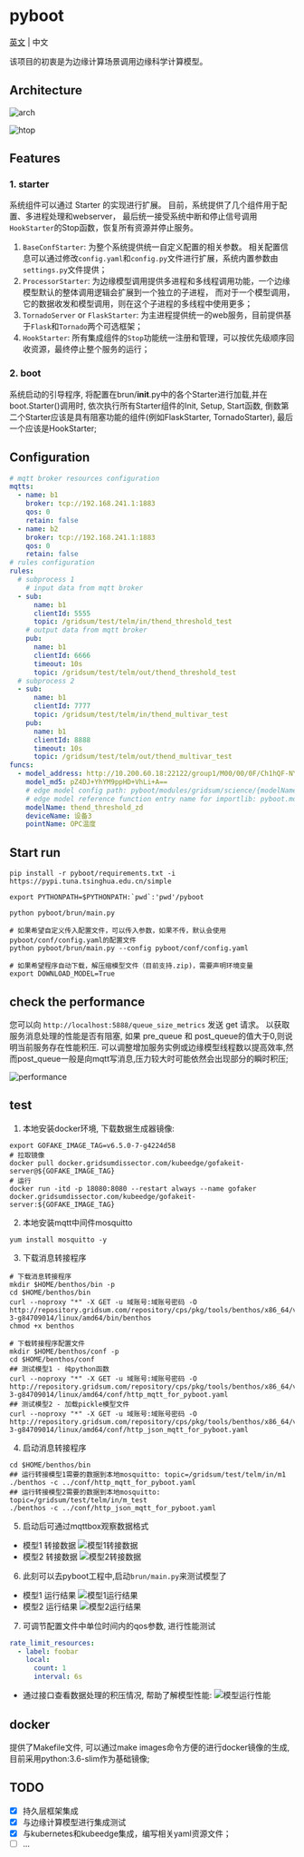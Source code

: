 # pyboot

[英文](README.md) | 中文

该项目的初衷是为边缘计算场景调用边缘科学计算模型。

## Architecture

![arch](images/edge-model-arch.png)

![htop](images/pyboot-tensorflow.png)

## Features
### 1. starter
系统组件可以通过 Starter 的实现进行扩展。
目前，系统提供了几个组件用于配置、多进程处理和webserver，
最后统一接受系统中断和停止信号调用`HookStarter`的Stop函数，恢复所有资源并停止服务。

1. `BaseConfStarter`:
   为整个系统提供统一自定义配置的相关参数。 
   相关配置信息可以通过修改`config.yaml`和`config.py`文件进行扩展，系统内置参数由`settings.py`文件提供；
2. `ProcessorStarter`:
   为边缘模型调用提供多进程和多线程调用功能，一个边缘模型默认的整体调用逻辑会扩展到一个独立的子进程，
   而对于一个模型调用，它的数据收发和模型调用，则在这个子进程的多线程中使用更多；
3. `TornadoServer` or `FlaskStarter`:
   为主进程提供统一的web服务，目前提供基于`Flask`和`Tornado`两个可选框架；
4. `HookStarter`:
   所有集成组件的`Stop`功能统一注册和管理，可以按优先级顺序回收资源，最终停止整个服务的运行；
### 2. boot
系统启动的引导程序, 将配置在brun/__init__.py中的各个Starter进行加载,并在boot.Starter()调用时,
依次执行所有Starter组件的Init, Setup, Start函数, 倒数第二个Starter应该是具有阻塞功能的组件(例如FlaskStarter, TornadoStarter), 
最后一个应该是HookStarter;

## Configuration
```yaml
# mqtt broker resources configuration
mqtts:
  - name: b1
    broker: tcp://192.168.241.1:1883
    qos: 0
    retain: false
  - name: b2
    broker: tcp://192.168.241.1:1883
    qos: 0
    retain: false
# rules configuration
rules:
  # subprocess 1
    # input data from mqtt broker
  - sub:
      name: b1
      clientId: 5555
      topic: /gridsum/test/telm/in/thend_threshold_test
    # output data from mqtt broker
    pub:
      name: b1
      clientId: 6666
      timeout: 10s
      topic: /gridsum/test/telm/out/thend_threshold_test
  # subprocess 2
  - sub:
      name: b1
      clientId: 7777
      topic: /gridsum/test/telm/in/thend_multivar_test
    pub:
      name: b1
      clientId: 8888
      timeout: 10s
      topic: /gridsum/test/telm/out/thend_multivar_test
funcs:
  - model_address: http://10.200.60.18:22122/group1/M00/00/0F/Ch1hQF-NYuyAHmhzAAHaYnbCrrs964.zip
    model_md5: pZ4DJ+YhYM9ppHD+VhLi+A==
    # edge model config path: pyboot/modules/gridsum/science/{modelName}
    # edge model reference function entry name for importlib: pyboot.modules.gridsum.science.{modelName}.index.index(event, context)
    modelName: thend_threshold_zd
    deviceName: 设备3
    pointName: OPC温度

```

## Start run
```shell
pip install -r pyboot/requirements.txt -i https://pypi.tuna.tsinghua.edu.cn/simple

export PYTHONPATH=$PYTHONPATH:`pwd`:'pwd'/pyboot

python pyboot/brun/main.py

# 如果希望自定义传入配置文件，可以传入参数，如果不传，默认会使用pyboot/conf/config.yaml的配置文件
python pyboot/brun/main.py --config pyboot/conf/config.yaml

# 如果希望程序自动下载，解压缩模型文件（目前支持.zip)，需要声明环境变量
export DOWNLOAD_MODEL=True

```

## check the performance
您可以向 `http://localhost:5888/queue_size_metrics` 发送 get 请求。
以获取服务消息处理的性能是否有阻塞, 如果 pre_queue 和 post_queue的值大于0,则说明当前服务存在性能积压.
可以调整增加服务实例或边缘模型线程数以提高效率,然而post_queue一般是向mqtt写消息,压力较大时可能依然会出现部分的瞬时积压;

![performance](images/performance-check-block.png)

## test
1. 本地安装docker环境, 下载数据生成器镜像:
```shell
export GOFAKE_IMAGE_TAG=v6.5.0-7-g4224d58
# 拉取镜像
docker pull docker.gridsumdissector.com/kubeedge/gofakeit-server@${GOFAKE_IMAGE_TAG}
# 运行
docker run -itd -p 18080:8080 --restart always --name gofaker docker.gridsumdissector.com/kubeedge/gofakeit-server:${GOFAKE_IMAGE_TAG}

```

2. 本地安装mqtt中间件mosquitto
```shell
yum install mosquitto -y
```

3. 下载消息转接程序
```shell
# 下载消息转接程序
mkdir $HOME/benthos/bin -p
cd $HOME/benthos/bin
curl --noproxy "*" -X GET -u 域账号:域账号密码 -O http://repository.gridsum.com/repository/cps/pkg/tools/benthos/x86_64/v3.49.0-3-g84709014/linux/amd64/bin/benthos
chmod +x benthos

# 下载转接程序配置文件
mkdir $HOME/benthos/conf -p
cd $HOME/benthos/conf
## 测试模型1 - 纯python函数
curl --noproxy "*" -X GET -u 域账号:域账号密码 -O http://repository.gridsum.com/repository/cps/pkg/tools/benthos/x86_64/v3.49.0-3-g84709014/linux/amd64/conf/http_mqtt_for_pyboot.yaml
## 测试模型2 - 加载pickle模型文件
curl --noproxy "*" -X GET -u 域账号:域账号密码 -O http://repository.gridsum.com/repository/cps/pkg/tools/benthos/x86_64/v3.49.0-3-g84709014/linux/amd64/conf/http_json_mqtt_for_pyboot.yaml

```
4. 启动消息转接程序
```shell
cd $HOME/benthos/bin
## 运行转接模型1需要的数据到本地mosquitto: topic=/gridsum/test/telm/in/m1
./benthos -c ../conf/http_mqtt_for_pyboot.yaml
## 运行转接模型2需要的数据到本地mosquitto: topic=/gridsum/test/telm/in/m_test
./benthos -c ../conf/http_json_mqtt_for_pyboot.yaml
```
5. 启动后可通过mqttbox观察数据格式
- 模型1 转接数据
![模型1转接数据](images/1.http_mqtt_for_pyboot.png)
- 模型2 转接数据
![模型2转接数据](images/2.http_json_mqtt_for_pyboot.png)

6. 此刻可以去pyboot工程中,启动`brun/main.py`来测试模型了
- 模型1 运行结果
![模型1运行结果](images/out/m1_out.png)
- 模型2 运行结果
![模型2运行结果](images/out/m2_out.png)

7. 可调节配置文件中单位时间内的qos参数, 进行性能测试
```yaml
rate_limit_resources:
  - label: foobar
    local:
      count: 1
      interval: 6s
```
- 通过接口查看数据处理的积压情况, 帮助了解模型性能:
![模型运行性能](images/out/queue_size_metrics.png)


## docker
提供了Makefile文件, 可以通过make images命令方便的进行docker镜像的生成,目前采用python:3.6-slim作为基础镜像;

## TODO
- [x] 持久层框架集成
- [x] 与边缘计算模型进行集成测试
- [x] 与kubernetes和kubeedge集成，编写相关yaml资源文件；
- [ ] ...